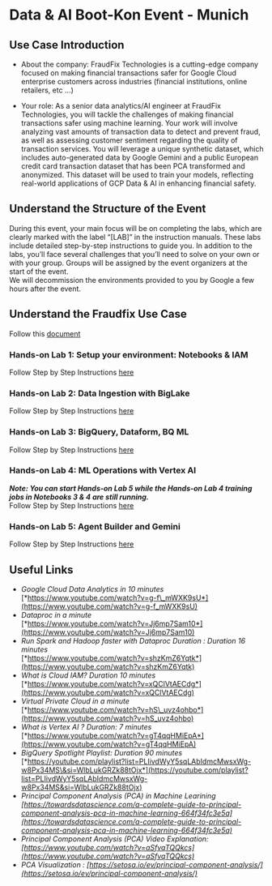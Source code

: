 # Data & AI Boot-Kon Event \- Munich


## Use Case Introduction

* About the company: FraudFix Technologies is a cutting-edge company focused on making financial transactions safer for Google Cloud enterprise customers across industries (financial institutions, online retailers, etc …)   
    
* Your role: As a senior data analytics/AI engineer at FraudFix Technologies, you will tackle the challenges of making financial transactions safer using machine learning. Your work will involve analyzing vast amounts of transaction data to detect and prevent fraud, as well as assessing customer sentiment regarding the quality of transaction services. You will leverage a unique synthetic dataset, which includes auto-generated data by Google Gemini and a public European credit card transaction dataset that has been PCA transformed and anonymized. This dataset will be used to train your models, reflecting real-world applications of GCP Data & AI in enhancing financial safety.

## Understand the Structure of the Event

During this event, your main focus will be on completing the labs, which are clearly marked with the label “\[LAB\]” in the instruction manuals. These labs include detailed step-by-step instructions to guide you. In addition to the labs, you’ll face several challenges that you’ll need to solve on your own or with your group. Groups will be assigned by the event organizers at the start of the event.  
We will decommission the environments provided to you by Google a few hours after the event.

## Understand the Fraudfix Use Case

Follow this [document](https://github.com/fhirschmann/bootkon-h2-2024/blob/main/labs/Use%20Case%20Description.pdf)

### Hands-on Lab 1: Setup your environment: Notebooks & IAM

Follow Step by Step Instructions [here](https://github.com/fhirschmann/bootkon-h2-2024/blob/main/labs/Lab%201%20-%20Setup%20your%20environment.pdf)

### Hands-on Lab 2: Data Ingestion with BigLake

Follow Step by Step Instructions [here](https://github.com/fhirschmann/bootkon-h2-2024/blob/main/labs/Lab%202%20-%20Data%20Ingestion.pdf)

### Hands-on Lab 3: BigQuery, Dataform, BQ ML

Follow Step by Step Instructions [here](https://github.com/fhirschmann/bootkon-h2-2024/blob/main/labs/Lab%203%20-%20ELT%20%26%20Lakehouse%20-%20BigQuery%2C%20Dataform%2C%20LLM%20for%20sentiment%20analysis.pdf)

### Hands-on Lab 4: ML Operations with Vertex AI

***Note: You can start Hands-on Lab 5 while the Hands-on Lab 4 training jobs in Notebooks 3 & 4 are still running.***  
Follow Step by Step Instructions [here](https://github.com/fhirschmann/bootkon-h2-2024/blob/main/labs/Lab%204%20-%20Machine%20Learning%20with%20Vertex%20AI.pdf) 

### Hands-on Lab 5: Agent Builder and Gemini

Follow Step by Step Instructions [here](https://github.com/fhirschmann/bootkon-h2-2024/blob/main/labs/Lab%205%20-%20Agent%20Builder%20and%20Gemini.pdf)


## Useful Links

* *Google Cloud Data Analytics in 10 minutes*  
  [*https://www.youtube.com/watch?v=g-f\_mWXK9sU*](https://www.youtube.com/watch?v=g-f_mWXK9sU)   
* *Dataproc in a minute*  
  [*https://www.youtube.com/watch?v=Jj6mp7Sam10*](https://www.youtube.com/watch?v=Jj6mp7Sam10)   
* *Run Spark and Hadoop faster with Dataproc Duration : Duration 16 minutes*  
  [*https://www.youtube.com/watch?v=shzKmZ6Yqtk*](https://www.youtube.com/watch?v=shzKmZ6Yqtk)   
* *What is Cloud IAM?  Duration 10 minutes*  
  [*https://www.youtube.com/watch?v=xQClVtAECdg*](https://www.youtube.com/watch?v=xQClVtAECdg)  
* *Virtual Private Cloud in a minute*  
  [*https://www.youtube.com/watch?v=hS\_uvz4ohbo*](https://www.youtube.com/watch?v=hS_uvz4ohbo)   
* *What is Vertex AI ? Duration: 7 minutes*  
  [*https://www.youtube.com/watch?v=gT4qqHMiEpA*](https://www.youtube.com/watch?v=gT4qqHMiEpA)   
* *BigQuery Spotlight Playlist:  Duration 90 minutes*   
  [*https://youtube.com/playlist?list=PLIivdWyY5sqLAbIdmcMwsxWg-w8Px34MS\&si=WlbLukGRZk88tOjx*](https://youtube.com/playlist?list=PLIivdWyY5sqLAbIdmcMwsxWg-w8Px34MS&si=WlbLukGRZk88tOjx)   
* *Principal Component Analysis (PCA) in Machine Learining [https://towardsdatascience.com/a-complete-guide-to-principal-component-analysis-pca-in-machine-learning-664f34fc3e5a](https://towardsdatascience.com/a-complete-guide-to-principal-component-analysis-pca-in-machine-learning-664f34fc3e5a)*  
* *Principal Component Analysis (PCA)  Video Explanation: [https://www.youtube.com/watch?v=aSfvqTQQkcs](https://www.youtube.com/watch?v=aSfvqTQQkcs)*   
* *PCA Visualization : [https://setosa.io/ev/principal-component-analysis/](https://setosa.io/ev/principal-component-analysis/)* 
